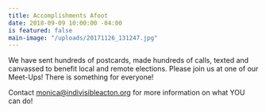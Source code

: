 ```yaml
---
title: Accomplishments Afoot
date: 2018-09-09 10:00:00 -04:00
is featured: false
main-image: "/uploads/20171126_131247.jpg"
---
```


We have sent hundreds of postcards, made hundreds of calls,  texted and canvassed to benefit local and remote elections.  Please join us at one of our Meet-Ups!  There is something for everyone!

Contact monica@indivisibleacton.org for more information on what YOU can do!